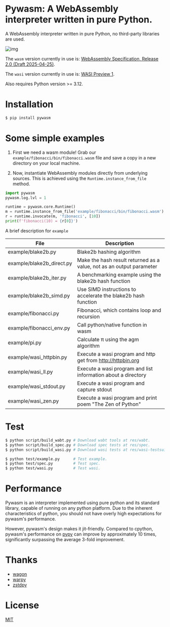 # Pywasm: A WebAssembly interpreter written in pure Python.

A WebAssembly interpreter written in pure Python, no third-party libraries are used.

![img](./res/pywasm.jpg)

The `wasm` version currently in use is: [WebAssembly Specification, Release 2.0 (Draft 2025-04-25)](https://webassembly.github.io/spec/core/).

The `wasi` version currently in use is: [WASI Preview 1](https://github.com/WebAssembly/WASI/blob/main/legacy/README.md).

Also requires Python version >= 3.12.

# Installation

```sh
$ pip install pywasm
```

# Some simple examples

1. First we need a wasm module! Grab our `example/fibonacci/bin/fibonacci.wasm` file and save a copy in a new directory on your local machine.

2. Now, instantiate WebAssembly modules directly from underlying sources. This is achieved using the `Runtime.instance_from_file` method.

```py
import pywasm
pywasm.log.lvl = 1

runtime = pywasm.core.Runtime()
m = runtime.instance_from_file('example/fibonacci/bin/fibonacci.wasm')
r = runtime.invocate(m, 'fibonacci', [10])
print(f'fibonacci(10) = {r[0]}')
```

A brief description for `example`

|           File            |                             Description                              |
| ------------------------- | -------------------------------------------------------------------- |
| example/blake2b.py        | Blake2b hashing algorithm                                            |
| example/blake2b_direct.py | Make the hash result returned as a value, not as an output parameter |
| example/blake2b_iter.py   | A benchmarking example using the blake2b hash function               |
| example/blake2b_simd.py   | Use SIMD instructions to accelerate the blake2b hash function        |
| example/fibonacci.py      | Fibonacci, which contains loop and recursion                         |
| example/fibonacci_env.py  | Call python/native function in wasm                                  |
| example/pi.py             | Calculate π using the agm algorithm                                  |
| example/wasi_httpbin.py   | Execute a wasi program and http get from <http://httpbin.org>        |
| example/wasi_ll.py        | Execute a wasi program and list information about a directory        |
| example/wasi_stdout.py    | Execute a wasi program and capture stdout                            |
| example/wasi_zen.py       | Execute a wasi program and print poem "The Zen of Python"            |

# Test

```sh
$ python script/build_wabt.py # Download wabt tools at res/wabt.
$ python script/build_spec.py # Download spec tests at res/spec.
$ python script/build_wasi.py # Download wasi tests at res/wasi-testsuite.

$ python test/example.py      # Test example.
$ python test/spec.py         # Test spec.
$ python test/wasi.py         # Test wasi.
```

# Performance

Pywasm is an interpreter implemented using pure python and its standard library, capable of running on any python platform. Due to the inherent characteristics of python, you should not have overly high expectations for pywasm's performance.

However, pywasm's design makes it jit-friendly. Compared to cpython, pywasm's performance on [pypy](https://pypy.org/) can improve by approximately 10 times, significantly surpassing the average 3-fold improvement.

# Thanks

- [wagon](https://github.com/go-interpreter/wagon)
- [warpy](https://github.com/kanaka/warpy)
- [zstdpy](https://github.com/dholth/zstdpy)

# License

[MIT](./LICENSE)
